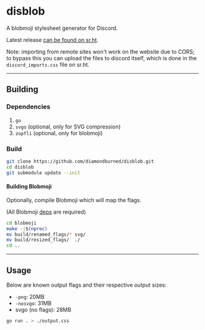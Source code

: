 # disblob

A blobmoji stylesheet generator for Discord.

Latest release [can be found on sr.ht](https://builds.sr.ht/~diamondburned/job/249530).

Note: importing from remote sites won't work on the website due to CORS; to
bypass this you can upload the files to discord itself, which is done in the
`discord_imports.css` file on sr.ht.

---

## Building

### Dependencies
  1. `go`
  3. `svgo` (optional, only for SVG compression)
  2. `zopfli` (optional, only for blobmoji)

### Build

```sh
git clone https://github.com/diamondburned/disblob.git
cd disblob
git submodule update --init
```

#### Building Blobmoji

Optionally, compile Blobmoji which will map the flags.

(All Blobmoji [deps](https://github.com/C1710/blobmoji/wiki/Build-instructions) are required)

```sh
cd blobmoji
make -j$(nproc)
mv build/renamed_flags/* svg/
mv build/resized_flags/  ./
cd ..
```

---

## Usage

Below are known output flags and their respective output sizes:

- `-png`: 20MB
- `-nosvgo`: 31MB
- svgo (no flags): 28MB

```sh
go run . > ./output.css
```
